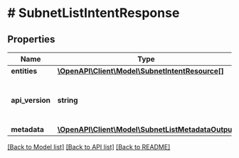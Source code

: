 # # SubnetListIntentResponse

## Properties

Name | Type | Description | Notes
------------ | ------------- | ------------- | -------------
**entities** | [**\OpenAPI\Client\Model\SubnetIntentResource[]**](SubnetIntentResource.md) |  | [optional]
**api_version** | **string** | API Version of the Nutanix v3 API framework. | [default to '3.1.0']
**metadata** | [**\OpenAPI\Client\Model\SubnetListMetadataOutput**](SubnetListMetadataOutput.md) |  |

[[Back to Model list]](../../README.md#models) [[Back to API list]](../../README.md#endpoints) [[Back to README]](../../README.md)
